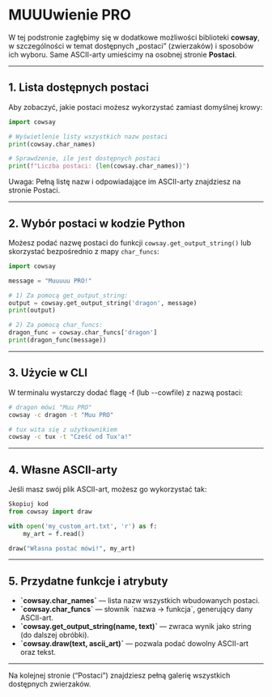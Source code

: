 # MUUUwienie PRO

W tej podstronie zagłębimy się w dodatkowe możliwości biblioteki **cowsay**, w szczególności w temat dostępnych „postaci” (zwierzaków) i sposobów ich wyboru. Same ASCII-arty umieścimy na osobnej stronie **Postaci**.

---

## 1. Lista dostępnych postaci

Aby zobaczyć, jakie postaci możesz wykorzystać zamiast domyślnej krowy:

```python
import cowsay

# Wyświetlenie listy wszystkich nazw postaci
print(cowsay.char_names)

# Sprawdzenie, ile jest dostępnych postaci
print(f"Liczba postaci: {len(cowsay.char_names)}")
```
Uwaga: Pełną listę nazw i odpowiadające im ASCII-arty znajdziesz na stronie Postaci.

---

## 2. Wybór postaci w kodzie Python
Możesz podać nazwę postaci do funkcji ```cowsay.get_output_string()``` lub skorzystać bezpośrednio z mapy ```char_funcs```:

```python
import cowsay

message = "Muuuuu PRO!"

# 1) Za pomocą get_output_string:
output = cowsay.get_output_string('dragon', message)
print(output)

# 2) Za pomocą char_funcs:
dragon_func = cowsay.char_funcs['dragon']
print(dragon_func(message))
```

---

## 3. Użycie w CLI
W terminalu wystarczy dodać flagę -f (lub --cowfile) z nazwą postaci:

```bash
# dragon mówi "Muu PRO"
cowsay -c dragon -t "Muu PRO"

# tux wita się z użytkownikiem
cowsay -c tux -t "Cześć od Tux'a!"
```

---

## 4. Własne ASCII-arty
Jeśli masz swój plik ASCII-art, możesz go wykorzystać tak:

```python
Skopiuj kod
from cowsay import draw

with open('my_custom_art.txt', 'r') as f:
    my_art = f.read()

draw("Własna postać mówi!", my_art)
```

---

## 5. Przydatne funkcje i atrybuty

- **\`cowsay.char_names\`** — lista nazw wszystkich wbudowanych postaci.  
- **\`cowsay.char_funcs\`** — słownik \`nazwa → funkcja\`, generujący dany ASCII-art.  
- **\`cowsay.get_output_string(name, text)\`** — zwraca wynik jako string (do dalszej obróbki).  
- **\`cowsay.draw(text, ascii_art)\`** — pozwala podać dowolny ASCII-art oraz tekst.

---

Na kolejnej stronie (“Postaci”) znajdziesz pełną galerię wszystkich dostępnych zwierzaków.